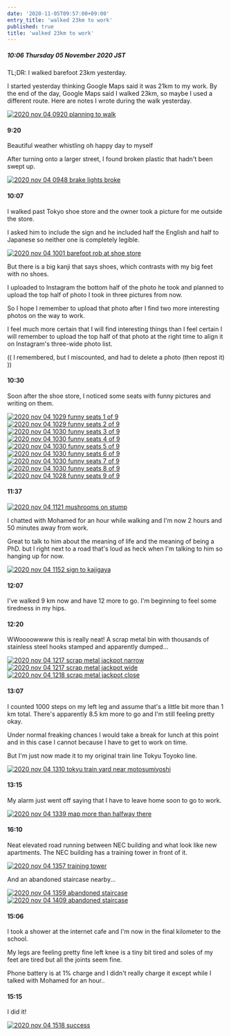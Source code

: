 ```yaml
---
date: '2020-11-05T09:57:00+09:00'
entry_title: 'walked 23km to work'
published: true
title: 'walked 23km to work'
---
```


##### 10:06 Thursday 05 November 2020 JST

TL;DR:  I walked barefoot 23km yesterday.

I started yesterday thinking Google Maps said it was 21km to my work.
By the end of the day, Google Maps said I walked 23km, so maybe I used
a different route.  Here are notes I wrote during the walk yesterday.

[![2020 nov 04 0920 planning to walk](//b.robnugen.com/journal/2020/2020_nov_04_walked_barefoot_23km_to_work/thumbs/2020_nov_04_0920_planning_to_walk.jpg)](//b.robnugen.com/journal/2020/2020_nov_04_walked_barefoot_23km_to_work/2020_nov_04_0920_planning_to_walk.jpg)

#### 9:20

Beautiful weather whistling oh happy day to myself

After turning onto a larger street, I found broken plastic that hadn't been swept up.

[![2020 nov 04 0948 brake lights broke](//b.robnugen.com/journal/2020/2020_nov_04_walked_barefoot_23km_to_work/thumbs/2020_nov_04_0948_brake_lights_broke.jpg)](//b.robnugen.com/journal/2020/2020_nov_04_walked_barefoot_23km_to_work/2020_nov_04_0948_brake_lights_broke.jpg)

#### 10:07

I walked past Tokyo shoe store and the owner took a picture for me outside the store.

I asked him to include the sign and he included half the English and half to Japanese so neither one is completely legible.

[![2020 nov 04 1001 barefoot rob at shoe store](//b.robnugen.com/journal/2020/2020_nov_04_walked_barefoot_23km_to_work/thumbs/2020_nov_04_1001_barefoot_rob_at_shoe_store.jpg)](//b.robnugen.com/journal/2020/2020_nov_04_walked_barefoot_23km_to_work/2020_nov_04_1001_barefoot_rob_at_shoe_store.jpg)

But there is a big kanji that says shoes, which contrasts with my big feet with no shoes.

I uploaded to Instagram the bottom half of the photo he took and planned to upload the top half of photo I took in three pictures from now.

So I hope I remember to upload that photo after I find two more interesting photos on the way to work.

I feel much more certain that I will find interesting things than I feel certain I will remember to upload the top half of that photo at the right time to align it on Instagram's three-wide photo list.

(( I remembered, but I miscounted, and had to delete a photo (then repost it) ))

#### 10:30

Soon after the shoe store, I noticed some seats with funny pictures and writing on them.

[![2020 nov 04 1029 funny seats 1 of 9](//b.robnugen.com/journal/2020/2020_nov_04_walked_barefoot_23km_to_work/thumbs/2020_nov_04_1029_funny_seats_1_of_9.jpg)](//b.robnugen.com/journal/2020/2020_nov_04_walked_barefoot_23km_to_work/2020_nov_04_1029_funny_seats_1_of_9.jpg)
[![2020 nov 04 1029 funny seats 2 of 9](//b.robnugen.com/journal/2020/2020_nov_04_walked_barefoot_23km_to_work/thumbs/2020_nov_04_1029_funny_seats_2_of_9.jpg)](//b.robnugen.com/journal/2020/2020_nov_04_walked_barefoot_23km_to_work/2020_nov_04_1029_funny_seats_2_of_9.jpg)
[![2020 nov 04 1030 funny seats 3 of 9](//b.robnugen.com/journal/2020/2020_nov_04_walked_barefoot_23km_to_work/thumbs/2020_nov_04_1030_funny_seats_3_of_9.jpg)](//b.robnugen.com/journal/2020/2020_nov_04_walked_barefoot_23km_to_work/2020_nov_04_1030_funny_seats_3_of_9.jpg)
[![2020 nov 04 1030 funny seats 4 of 9](//b.robnugen.com/journal/2020/2020_nov_04_walked_barefoot_23km_to_work/thumbs/2020_nov_04_1030_funny_seats_4_of_9.jpg)](//b.robnugen.com/journal/2020/2020_nov_04_walked_barefoot_23km_to_work/2020_nov_04_1030_funny_seats_4_of_9.jpg)
[![2020 nov 04 1030 funny seats 5 of 9](//b.robnugen.com/journal/2020/2020_nov_04_walked_barefoot_23km_to_work/thumbs/2020_nov_04_1030_funny_seats_5_of_9.jpg)](//b.robnugen.com/journal/2020/2020_nov_04_walked_barefoot_23km_to_work/2020_nov_04_1030_funny_seats_5_of_9.jpg)
[![2020 nov 04 1030 funny seats 6 of 9](//b.robnugen.com/journal/2020/2020_nov_04_walked_barefoot_23km_to_work/thumbs/2020_nov_04_1030_funny_seats_6_of_9.jpg)](//b.robnugen.com/journal/2020/2020_nov_04_walked_barefoot_23km_to_work/2020_nov_04_1030_funny_seats_6_of_9.jpg)
[![2020 nov 04 1030 funny seats 7 of 9](//b.robnugen.com/journal/2020/2020_nov_04_walked_barefoot_23km_to_work/thumbs/2020_nov_04_1030_funny_seats_7_of_9.jpg)](//b.robnugen.com/journal/2020/2020_nov_04_walked_barefoot_23km_to_work/2020_nov_04_1030_funny_seats_7_of_9.jpg)
[![2020 nov 04 1030 funny seats 8 of 9](//b.robnugen.com/journal/2020/2020_nov_04_walked_barefoot_23km_to_work/thumbs/2020_nov_04_1030_funny_seats_8_of_9.jpg)](//b.robnugen.com/journal/2020/2020_nov_04_walked_barefoot_23km_to_work/2020_nov_04_1030_funny_seats_8_of_9.jpg)
[![2020 nov 04 1028 funny seats 9 of 9](//b.robnugen.com/journal/2020/2020_nov_04_walked_barefoot_23km_to_work/thumbs/2020_nov_04_1028_funny_seats_9_of_9.jpg)](//b.robnugen.com/journal/2020/2020_nov_04_walked_barefoot_23km_to_work/2020_nov_04_1028_funny_seats_9_of_9.jpg)

#### 11:37

[![2020 nov 04 1121 mushrooms on stump](//b.robnugen.com/journal/2020/2020_nov_04_walked_barefoot_23km_to_work/thumbs/2020_nov_04_1121_mushrooms_on_stump.jpg)](//b.robnugen.com/journal/2020/2020_nov_04_walked_barefoot_23km_to_work/2020_nov_04_1121_mushrooms_on_stump.jpg)

I chatted with Mohamed for an hour while walking and I'm now 2 hours and 50 minutes away from work.

Great to talk to him about the meaning of life and the meaning of being a PhD.  but I right next to a road that's loud as heck when I'm talking to him so hanging up for now.

[![2020 nov 04 1152 sign to kajigaya](//b.robnugen.com/journal/2020/2020_nov_04_walked_barefoot_23km_to_work/thumbs/2020_nov_04_1152_sign_to_kajigaya.jpg)](//b.robnugen.com/journal/2020/2020_nov_04_walked_barefoot_23km_to_work/2020_nov_04_1152_sign_to_kajigaya.jpg)

#### 12:07

I've walked 9 km now and have 12 more to go.  I'm beginning to feel some tiredness in my hips.

#### 12:20

WWoooowwww  this is really neat!  A scrap metal bin with thousands of stainless steel hooks stamped and apparently dumped...

[![2020 nov 04 1217 scrap metal jackpot narrow](//b.robnugen.com/journal/2020/2020_nov_04_walked_barefoot_23km_to_work/thumbs/2020_nov_04_1217_scrap_metal_jackpot_narrow.jpg)](//b.robnugen.com/journal/2020/2020_nov_04_walked_barefoot_23km_to_work/2020_nov_04_1217_scrap_metal_jackpot_narrow.jpg)
[![2020 nov 04 1217 scrap metal jackpot wide](//b.robnugen.com/journal/2020/2020_nov_04_walked_barefoot_23km_to_work/thumbs/2020_nov_04_1217_scrap_metal_jackpot_wide.jpg)](//b.robnugen.com/journal/2020/2020_nov_04_walked_barefoot_23km_to_work/2020_nov_04_1217_scrap_metal_jackpot_wide.jpg)
[![2020 nov 04 1218 scrap metal jackpot close](//b.robnugen.com/journal/2020/2020_nov_04_walked_barefoot_23km_to_work/thumbs/2020_nov_04_1218_scrap_metal_jackpot_close.jpg)](//b.robnugen.com/journal/2020/2020_nov_04_walked_barefoot_23km_to_work/2020_nov_04_1218_scrap_metal_jackpot_close.jpg)


#### 13:07

I counted 1000 steps on my left leg and assume that's a little bit more than 1 km total.  There's apparently 8.5 km more to go and I'm still feeling pretty okay.  

Under normal freaking chances I would take a break for lunch at this point and in this case I cannot because I have to get to work on time.

But I'm just now made it to my original train line Tokyu Toyoko line.

[![2020 nov 04 1310 tokyu train yard near motosumiyoshi](//b.robnugen.com/journal/2020/2020_nov_04_walked_barefoot_23km_to_work/thumbs/2020_nov_04_1310_tokyu_train_yard_near_motosumiyoshi.jpg)](//b.robnugen.com/journal/2020/2020_nov_04_walked_barefoot_23km_to_work/2020_nov_04_1310_tokyu_train_yard_near_motosumiyoshi.jpg)

#### 13:15

My alarm just went off saying that I have to leave home soon to go to work.

[![2020 nov 04 1339 map more than halfway there](//b.robnugen.com/journal/2020/2020_nov_04_walked_barefoot_23km_to_work/thumbs/2020_nov_04_1339_map_more_than_halfway_there.jpg)](//b.robnugen.com/journal/2020/2020_nov_04_walked_barefoot_23km_to_work/2020_nov_04_1339_map_more_than_halfway_there.jpg)

#### 16:10

Neat elevated road running between NEC building and what look like new apartments.   The NEC building has a training tower in front of it.

[![2020 nov 04 1357 training tower](//b.robnugen.com/journal/2020/2020_nov_04_walked_barefoot_23km_to_work/thumbs/2020_nov_04_1357_training_tower.jpg)](//b.robnugen.com/journal/2020/2020_nov_04_walked_barefoot_23km_to_work/2020_nov_04_1357_training_tower.jpg)

And an abandoned staircase nearby...

[![2020 nov 04 1359 abandoned staircase](//b.robnugen.com/journal/2020/2020_nov_04_walked_barefoot_23km_to_work/thumbs/2020_nov_04_1359_abandoned_staircase.jpg)](//b.robnugen.com/journal/2020/2020_nov_04_walked_barefoot_23km_to_work/2020_nov_04_1359_abandoned_staircase.jpg)
[![2020 nov 04 1409 abandoned staircase](//b.robnugen.com/journal/2020/2020_nov_04_walked_barefoot_23km_to_work/thumbs/2020_nov_04_1409_abandoned_staircase.jpg)](//b.robnugen.com/journal/2020/2020_nov_04_walked_barefoot_23km_to_work/2020_nov_04_1409_abandoned_staircase.jpg)

#### 15:06

I took a shower at the internet cafe and I'm now in the final kilometer to the school.

My legs are feeling pretty fine left knee is a tiny bit tired and soles of my feet are tired but all the joints seem fine.

Phone battery is at 1% charge and I didn't really charge it except while I talked with Mohamed for an hour..

#### 15:15

I did it!

[![2020 nov 04 1518 success](//b.robnugen.com/journal/2020/2020_nov_04_walked_barefoot_23km_to_work/thumbs/2020_nov_04_1518_success.jpg)](//b.robnugen.com/journal/2020/2020_nov_04_walked_barefoot_23km_to_work/2020_nov_04_1518_success.jpg)

